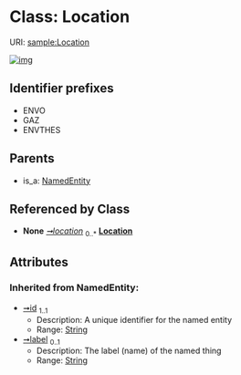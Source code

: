
# Class: Location




URI: [sample:Location](http://w3id.org/ontogpt/environmental-sample/Location)


[![img](https://yuml.me/diagram/nofunky;dir:TB/class/[NamedEntity],[Study]-%20location%200..*>[Location&#124;id(i):string;label(i):string%20%3F],[NamedEntity]^-[Location],[Study])](https://yuml.me/diagram/nofunky;dir:TB/class/[NamedEntity],[Study]-%20location%200..*>[Location&#124;id(i):string;label(i):string%20%3F],[NamedEntity]^-[Location],[Study])

## Identifier prefixes

 * ENVO
 * GAZ
 * ENVTHES

## Parents

 *  is_a: [NamedEntity](NamedEntity.md)

## Referenced by Class

 *  **None** *[➞location](study__location.md)*  <sub>0..\*</sub>  **[Location](Location.md)**

## Attributes


### Inherited from NamedEntity:

 * [➞id](namedEntity__id.md)  <sub>1..1</sub>
     * Description: A unique identifier for the named entity
     * Range: [String](types/String.md)
 * [➞label](namedEntity__label.md)  <sub>0..1</sub>
     * Description: The label (name) of the named thing
     * Range: [String](types/String.md)
